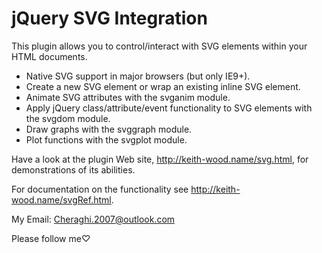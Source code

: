 jQuery SVG Integration
======================

This plugin allows you to control/interact with SVG elements within your HTML documents.

* Native SVG support in major browsers (but only IE9+).
* Create a new SVG element or wrap an existing inline SVG element.
* Animate SVG attributes with the svganim module.
* Apply jQuery class/attribute/event functionality to SVG elements with the svgdom module.
* Draw graphs with the svggraph module.
* Plot functions with the svgplot module.

Have a look at the plugin Web site, http://keith-wood.name/svg.html, for demonstrations of its abilities.

For documentation on the functionality see http://keith-wood.name/svgRef.html.

My Email: Cheraghi.2007@outlook.com

Please follow me♡
